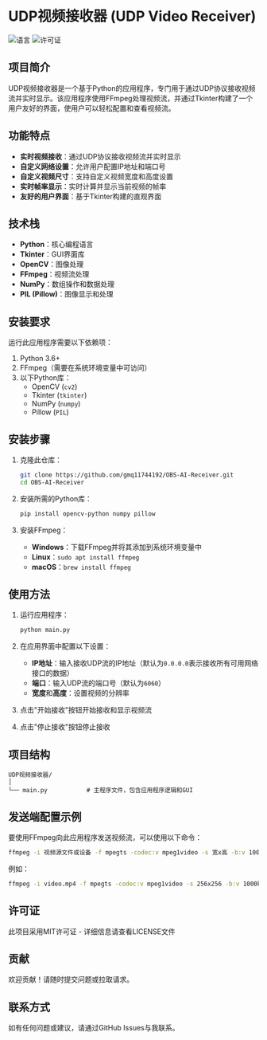 # UDP视频接收器 (UDP Video Receiver)

![语言](https://img.shields.io/badge/语言-Python-blue)
![许可证](https://img.shields.io/badge/许可证-MIT-green)

## 项目简介

UDP视频接收器是一个基于Python的应用程序，专门用于通过UDP协议接收视频流并实时显示。该应用程序使用FFmpeg处理视频流，并通过Tkinter构建了一个用户友好的界面，使用户可以轻松配置和查看视频流。

## 功能特点

- **实时视频接收**：通过UDP协议接收视频流并实时显示
- **自定义网络设置**：允许用户配置IP地址和端口号
- **自定义视频尺寸**：支持自定义视频宽度和高度设置
- **实时帧率显示**：实时计算并显示当前视频的帧率
- **友好的用户界面**：基于Tkinter构建的直观界面

## 技术栈

- **Python**：核心编程语言
- **Tkinter**：GUI界面库
- **OpenCV**：图像处理
- **FFmpeg**：视频流处理
- **NumPy**：数组操作和数据处理
- **PIL (Pillow)**：图像显示和处理

## 安装要求

运行此应用程序需要以下依赖项：

1. Python 3.6+
2. FFmpeg（需要在系统环境变量中可访问）
3. 以下Python库：
   - OpenCV (`cv2`)
   - Tkinter (`tkinter`)
   - NumPy (`numpy`)
   - Pillow (`PIL`)

## 安装步骤

1. 克隆此仓库：
   ```bash
   git clone https://github.com/gmq11744192/OBS-AI-Receiver.git
   cd OBS-AI-Receiver
   ```

2. 安装所需的Python库：
   ```bash
   pip install opencv-python numpy pillow
   ```

3. 安装FFmpeg：
   - **Windows**：下载FFmpeg并将其添加到系统环境变量中
   - **Linux**：`sudo apt install ffmpeg`
   - **macOS**：`brew install ffmpeg`

## 使用方法

1. 运行应用程序：
   ```bash
   python main.py
   ```

2. 在应用界面中配置以下设置：
   - **IP地址**：输入接收UDP流的IP地址（默认为`0.0.0.0`表示接收所有可用网络接口的数据）
   - **端口**：输入UDP流的端口号（默认为`6060`）
   - **宽度**和**高度**：设置视频的分辨率

3. 点击"开始接收"按钮开始接收和显示视频流
4. 点击"停止接收"按钮停止接收

## 项目结构

```
UDP视频接收器/
│
└── main.py           # 主程序文件，包含应用程序逻辑和GUI
```

## 发送端配置示例

要使用FFmpeg向此应用程序发送视频流，可以使用以下命令：

```bash
ffmpeg -i 视频源文件或设备 -f mpegts -codec:v mpeg1video -s 宽x高 -b:v 1000k -bf 0 udp://目标IP:端口
```

例如：
```bash
ffmpeg -i video.mp4 -f mpegts -codec:v mpeg1video -s 256x256 -b:v 1000k -bf 0 udp://127.0.0.1:6060
```

## 许可证

此项目采用MIT许可证 - 详细信息请查看LICENSE文件

## 贡献

欢迎贡献！请随时提交问题或拉取请求。

## 联系方式

如有任何问题或建议，请通过GitHub Issues与我联系。 
